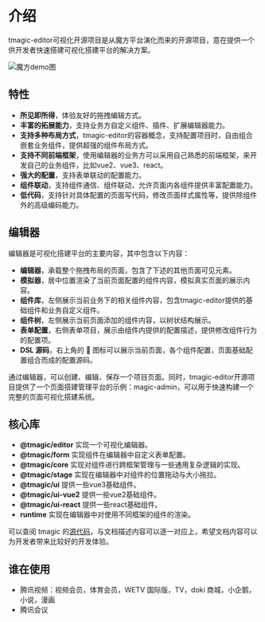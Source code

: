 # 介绍

tmagic-editor可视化开源项目是从魔方平台演化而来的开源项目，意在提供一个供开发者快速搭建可视化搭建平台的解决方案。

<img src="https://image.video.qpic.cn/oa_88b7d-32_509802977_1635842258505918" alt="魔方demo图">

## 特性

- **所见即所得**，体验友好的拖拽编辑方式。
- **丰富的拓展能力**，支持业务方自定义组件、插件、扩展编辑器能力。
- **支持多种布局方式**，tmagic-editor的容器概念，支持配置项目时，自由组合嵌套业务组件，提供超强的组件布局方式。
- **支持不同前端框架**，使用编辑器的业务方可以采用自己熟悉的前端框架，来开发自己的业务组件，比如vue2、vue3、react。
- **强大的配置**，支持表单联动的配置能力。
- **组件联动**，支持组件通信、组件联动，允许页面内各组件提供丰富配置能力。
- **低代码**，支持针对具体配置的页面写代码，修改页面样式属性等，提供除组件外的高级编码能力。

## 编辑器

编辑器是可视化搭建平台的主要内容，其中包含以下内容：

- **编辑器**，承载整个拖拽布局的页面，包含了下述的其他页面可见元素。
- **模拟器**，居中位置渲染了当前页面配置的组件内容，模拟真实页面的展示内容。
- **组件库**，左侧展示当前业务下的相关组件内容，包含tmagic-editor提供的基础组件和业务自定义组件。
- **组件树**，左侧展示当前页面添加的组件内容，以树状结构展示。
- **表单配置**，右侧表单项目，展示由组件内提供的配置描述，提供修改组件行为的配置项。
- **DSL 源码**，右上角的 📄 图标可以展示当前页面，各个组件配置，页面基础配置组合而成的配置源码。

通过编辑器，可以创建、编辑、保存一个项目页面。同时，tmagic-editor开源项目提供了一个页面搭建管理平台的示例：magic-admin，可以用于快速构建一个完整的页面可视化搭建系统。

## 核心库

- **@tmagic/editor** 实现一个可视化编辑器。
- **@tmagic/form** 实现组件在编辑器中自定义表单配置。
- **@tmagic/core** 实现对组件进行跨框架管理与一些通用复杂逻辑的实现。
- **@tmagic/stage** 实现在编辑器中对组件的位置拖动与大小拖拉。
- **@tmagic/ui** 提供一些vue3基础组件。
- **@tmagic/ui-vue2** 提供一些vue2基础组件。
- **@tmagic/ui-react** 提供一些react基础组件。
- **runtime** 实现在编辑器中对使用不同框架的组件的渲染。

可以查阅 tmagic 的[源代码](https://github.com/Tencent/tmagic-editor)，与文档描述内容可以逐一对应上，希望文档内容可以为开发者带来比较好的开发体验。

## 谁在使用

- 腾讯视频：视频会员，体育会员，WETV 国际版，TV，doki 商城，小企鹅，小说，漫画
- 腾讯会议
